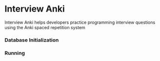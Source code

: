 # Interview Anki

Interview Anki helps developers practice programming interview questions using the Anki spaced repetition system

### Database Initialization

### Running
